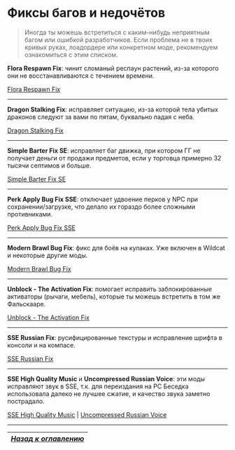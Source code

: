 # Фиксы багов и недочётов

> Иногда ты можешь встретиться с каким-нибудь неприятным багом или ошибкой разработчиков. Если проблема не в твоих кривых руках, лоадордере или конкретном моде, рекомендуем ознакомиться с этим списком.

**Flora Respawn Fix**: чинит сломаный респаун растений, из-за которого они не восстанавливаются с течением времени.

[Flora Respawn Fix](https://www.nexusmods.com/skyrimspecialedition/mods/13186)

------

**Dragon Stalking Fix**: исправляет ситуацию, из-за которой тела убитых драконов следуют за вами по пятам, буквально падая с неба.

[Dragon Stalking Fix](https://www.nexusmods.com/skyrimspecialedition/mods/14060)

------

**Simple Barter Fix SE**: исправляет баг движка, при котором ГГ не получает деньги от продажи предметов, если у торговца примерно 32 тысячи септимов и больше.

[Simple Barter Fix SE](https://www.nexusmods.com/skyrimspecialedition/mods/14756)

------

**Perk Apply Bug Fix SSE**: отключает удвоение перков у NPC при сохранении/загрузке, что делало их гораздо более сложными противниками.

[Perk Apply Bug Fix SSE](https://www.nexusmods.com/skyrimspecialedition/mods/16544)

------

**Modern Brawl Bug Fix**: фикс для боёв на кулаках. Уже включен в Wildcat и некоторые другие моды.

[Modern Brawl Bug Fix](https://www.nexusmods.com/skyrimspecialedition/mods/1473)

------

**Unblock - The Activation Fix**: помогает исправить заблокированные активаторы (рычаги, мебель), которые ты можешь встретить в том же Фальскааре.

[Unblock - The Activation Fix](https://www.nexusmods.com/skyrimspecialedition/mods/221)

------

**SSE Russian Fix**: русифицированные текстуры и исправление шрифта в консоли и на компасе.

[SSE Russian Fix](https://www.nexusmods.com/skyrimspecialedition/mods/887)

------

**SSE High Quality Music** и **Uncompressed Russian Voice**: эти моды исправляют звук в SSE, т.к. для переиздания на PC Беседка использовала далеко не лучшее сжатие, и качество звука заметно пострадало.

[SSE High Quality Music](https://www.nexusmods.com/skyrimspecialedition/mods/4968) | [Uncompressed Russian Voice](https://mega.nz/#!m0QWCI4a!NKCmyG3DQZUaiTZ24Yw3JvJDHJH9K_k0Q7Kmai55at0)

------

|[*Назад к оглавлению*](../01_Оглавление.md)|
|:---:|
